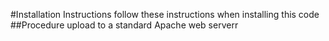#Installation Instructions
follow these instructions when installing this code
##Procedure
upload to a standard Apache web serverr